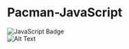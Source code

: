 # Pacman-JavaScript
![JavaScript Badge](https://img.shields.io/badge/JavaScript-F7DF1E?logo=javascript&logoColor=000&style=for-the-badge)
<br>
![Alt Text](https://media.giphy.com/media/d9QiBcfzg64Io/giphy.gif)

